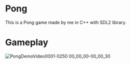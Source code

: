 # Pong
This is a Pong game made by me in C++ with SDL2 library.

# Gameplay
![PongDemoVideo0001-0250 00_00_00-00_00_30](https://user-images.githubusercontent.com/62141759/139585636-347b17af-b07b-4ed4-b642-17a2e31c2894.gif)

